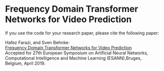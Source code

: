 # Frequency Domain Transformer Networks for Video Prediction

If you use the code for your research paper, please cite the following paper:
<p>
  Hafez Farazi<b></b>, and Sven Behnke:<br>
  <a href="https://arxiv.org/pdf/1903.00271.pdf"><u>Frequency Domain Transformer Networks for Video Prediction</u></a>&nbsp;<br>
  Accepted for 27th European Symposium on Artificial Neural Networks, Computational Intelligence and Machine Learning  (ESANN),Bruges, Belgium, April 2019.<br><b></b><br>
</p>

